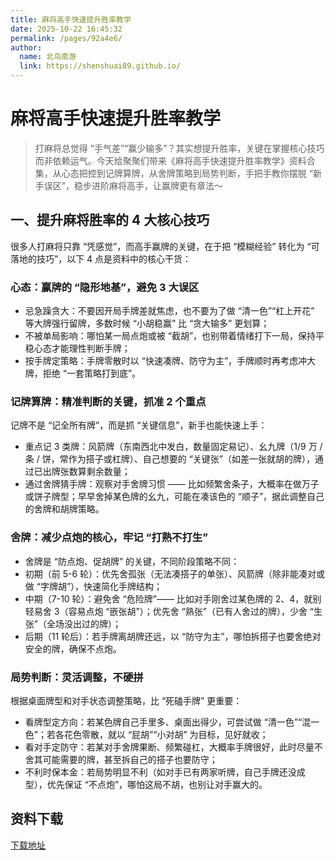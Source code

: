 ```yaml
---
title: 麻将高手快速提升胜率教学
date: 2025-10-22 16:45:32
permalink: /pages/92a4e6/
author: 
  name: 北鸟南游
  link: https://shenshuai89.github.io/
---
```

# 麻将高手快速提升胜率教学
> 打麻将总觉得 “手气差”“赢少输多”？其实想提升胜率，关键在掌握核心技巧而非依赖运气。今天给聚聚们带来《麻将高手快速提升胜率教学》资料合集，从心态把控到记牌算牌，从舍牌策略到局势判断，手把手教你摆脱 “新手误区”，稳步进阶麻将高手，让赢牌更有章法～

## 一、提升麻将胜率的 4 大核心技巧
很多人打麻将只靠 “凭感觉”，而高手赢牌的关键，在于把 “模糊经验” 转化为 “可落地的技巧”，以下 4 点是资料中的核心干货：

### 心态：赢牌的 “隐形地基”，避免 3 大误区

- 忌急躁贪大：不要因开局手牌差就焦虑，也不要为了做 “清一色”“杠上开花” 等大牌强行留牌，多数时候 “小胡稳赢” 比 “贪大输多” 更划算；
- 不被单局影响：哪怕某一局点炮或被 “截胡”，也别带着情绪打下一局，保持平稳心态才能理性判断手牌；
- 按手牌定策略：手牌零散时以 “快速凑牌、防守为主”，手牌顺时再考虑冲大牌，拒绝 “一套策略打到底”。

### 记牌算牌：精准判断的关键，抓准 2 个重点
记牌不是 “记全所有牌”，而是抓 “关键信息”，新手也能快速上手：
- 重点记 3 类牌：风箭牌（东南西北中发白，数量固定易记）、幺九牌（1/9 万 / 条 / 饼，常作为搭子或杠牌）、自己想要的 “关键张”（如差一张就胡的牌），通过已出牌张数算剩余数量；
- 通过舍牌猜手牌：观察对手舍牌习惯 —— 比如频繁舍条子，大概率在做万子或饼子牌型；早早舍掉某色牌的幺九，可能在凑该色的 “顺子”，据此调整自己的舍牌和胡牌策略。

### 舍牌：减少点炮的核心，牢记 “打熟不打生”
- 舍牌是 “防点炮、促胡牌” 的关键，不同阶段策略不同：
- 初期（前 5-6 轮）：优先舍孤张（无法凑搭子的单张）、风箭牌（除非能凑对或做 “字牌胡”），快速简化手牌结构；
- 中期（7-10 轮）：避免舍 “危险牌”—— 比如对手刚舍过某色牌的 2、4，就别轻易舍 3（容易点炮 “嵌张胡”）；优先舍 “熟张”（已有人舍过的牌），少舍 “生张”（全场没出过的牌）；
- 后期（11 轮后）：若手牌离胡牌还远，以 “防守为主”，哪怕拆搭子也要舍绝对安全的牌，确保不点炮。

### 局势判断：灵活调整，不硬拼
根据桌面牌型和对手状态调整策略，比 “死磕手牌” 更重要：
- 看牌型定方向：若某色牌自己手里多、桌面出得少，可尝试做 “清一色”“混一色”；若各花色零散，就以 “屁胡”“小对胡” 为目标，见好就收；
- 看对手定防守：若某对手舍牌果断、频繁碰杠，大概率手牌很好，此时尽量不舍其可能需要的牌，甚至拆自己的搭子也要防守；
- 不利时保本金：若局势明显不利（如对手已有两家听牌，自己手牌还没成型），优先保证 “不点炮”，哪怕这局不胡，也别让对手赢大的。

## 资料下载
[下载地址](https://pan.quark.cn/s/a0cbebe9d5cd#/list/share)